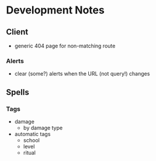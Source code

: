 # Development Notes

## Client

- generic 404 page for non-matching route

### Alerts

- clear (some?) alerts when the URL (not query!) changes

## Spells

### Tags

- damage
  - by damage type
- automatic tags
  - school
  - level
  - ritual
